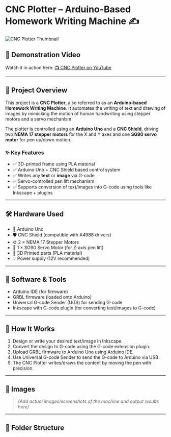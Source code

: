 # CNC Plotter – Arduino-Based Homework Writing Machine ✍️

![CNC Plotter Thumbnail](https://img.youtube.com/vi/Tq1Xrh2ECn4/maxresdefault.jpg)

## 🎥 Demonstration Video

Watch it in action here: [📺 CNC Plotter on YouTube](https://youtu.be/Tq1Xrh2ECn4?feature=shared)

---

## 📌 Project Overview

This project is a **CNC Plotter**, also referred to as an **Arduino-based Homework Writing Machine**. It automates the writing of text and drawing of images by mimicking the motion of human handwriting using stepper motors and a servo mechanism.

The plotter is controlled using an **Arduino Uno** and a **CNC Shield**, driving two **NEMA 17 stepper motors** for the X and Y axes and one **SG90 servo motor** for pen up/down motion.

### ✨ Key Features

- ✅ 3D-printed frame using PLA material
- ✅ Arduino Uno + CNC Shield based control system
- ✅ Writes any **text** or **image** via G-code
- ✅ Servo-controlled pen lift mechanism
- ✅ Supports conversion of text/images into G-code using tools like Inkscape + plugins

---

## 🛠️ Hardware Used

- 🧠 Arduino Uno
- 🛡 CNC Shield (compatible with A4988 drivers)
- ⚙️ 2 × NEMA 17 Stepper Motors
- 🔄 1 × SG90 Servo Motor (for Z-axis pen lift)
- 🔧 3D Printed parts (PLA material)
- 💡 Power supply (12V recommended)

---

## 🧩 Software & Tools

- Arduino IDE (for firmware)
- GRBL firmware (loaded onto Arduino)
- Universal G-code Sender (UGS) for sending G-code
- Inkscape with G-code plugin (for converting text/images to G-code)

---

## 📐 How It Works

1. Design or write your desired text/image in Inkscape.
2. Convert the design to G-code using the G-code extension plugin.
3. Upload GRBL firmware to Arduino Uno using Arduino IDE.
4. Use Universal G-code Sender to send the G-code to Arduino via USB.
5. The CNC Plotter writes/draws the content by moving the pen with precision.

---

## 📸 Images

> *(Add actual images/screenshots of the machine and output results here)*

---

## 📂 Folder Structure
